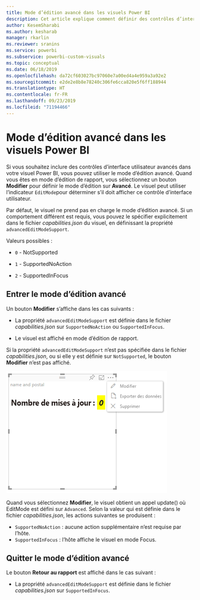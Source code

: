 ```yaml
---
title: Mode d’édition avancé dans les visuels Power BI
description: Cet article explique comment définir des contrôles d’interface utilisateur avancés dans les visuels Power BI.
author: KesemSharabi
ms.author: kesharab
manager: rkarlin
ms.reviewer: sranins
ms.service: powerbi
ms.subservice: powerbi-custom-visuals
ms.topic: conceptual
ms.date: 06/18/2019
ms.openlocfilehash: da72cf603027bc97060e7a00ed4a4e959a3a92e2
ms.sourcegitcommit: e2de2e8b8e78240c306fe6cca820e5f6ff188944
ms.translationtype: HT
ms.contentlocale: fr-FR
ms.lasthandoff: 09/23/2019
ms.locfileid: "71194466"
---
```

# <a name="advanced-edit-mode-in-power-bi-visuals"></a>Mode d’édition avancé dans les visuels Power BI

Si vous souhaitez inclure des contrôles d’interface utilisateur avancés dans votre visuel Power BI, vous pouvez utiliser le mode d’édition avancé. Quand vous êtes en mode d’édition de rapport, vous sélectionnez un bouton **Modifier** pour définir le mode d’édition sur **Avancé**. Le visuel peut utiliser l’indicateur `EditMode`pour déterminer s’il doit afficher ce contrôle d’interface utilisateur.

Par défaut, le visuel ne prend pas en charge le mode d’édition avancé. Si un comportement différent est requis, vous pouvez le spécifier explicitement dans le fichier *capabilities.json* du visuel, en définissant la propriété `advancedEditModeSupport`.

Valeurs possibles :

- `0` - NotSupported

- `1` - SupportedNoAction

- `2` - SupportedInFocus

## <a name="enter-advanced-edit-mode"></a>Entrer le mode d’édition avancé

Un bouton **Modifier** s’affiche dans les cas suivants :

* La propriété `advancedEditModeSupport` est définie dans le fichier *capabilities.json* sur `SupportedNoAction` ou `SupportedInFocus`.

* Le visuel est affiché en mode d’édition de rapport.

Si la propriété `advancedEditModeSupport` n’est pas spécifiée dans le fichier *capabilities.json*, ou si elle y est définie sur `NotSupported`, le bouton **Modifier** n’est pas affiché.

![Passer au mode Édition](./media/edit-mode.png)

Quand vous sélectionnez **Modifier**, le visuel obtient un appel update() où EditMode est défini sur `Advanced`. Selon la valeur qui est définie dans le fichier *capabilities.json*, les actions suivantes se produisent :

* `SupportedNoAction` : aucune action supplémentaire n’est requise par l’hôte.
* `SupportedInFocus` : l’hôte affiche le visuel en mode Focus.

## <a name="exit-advanced-edit-mode"></a>Quitter le mode d’édition avancé

Le bouton **Retour au rapport** est affiché dans le cas suivant :

* La propriété `advancedEditModeSupport` est définie dans le fichier *capabilities.json* sur `SupportedInFocus`.
